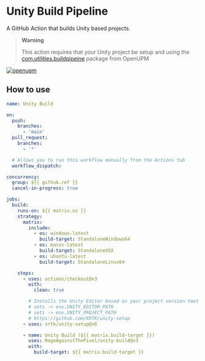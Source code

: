 # Unity Build Pipeline

A GitHub Action that builds Unity based projects.

> **Warning**
>
> This action requires that your Unity project be setup and using the [com.utilities.buildpipeine](https://github.com/RageAgainstThePixel/com.utilities.buildpipeine) package from OpenUPM

[![openupm](https://img.shields.io/npm/v/com.utilities.buildpipeline?label=openupm&registry_uri=https://package.openupm.com)](https://openupm.com/packages/com.utilities.buildpipeline/)

## How to use

```yaml
name: Unity Build

on:
  push:
    branches:
      - 'main'
  pull_request:
    branches:
      - '*'

  # Allows you to run this workflow manually from the Actions tab
  workflow_dispatch:

concurrency:
  group: ${{ github.ref }}
  cancel-in-progress: true

jobs:
  build:
    runs-on: ${{ matrix.os }}
    strategy:
      matrix:
        include:
          - os: windows-latest
            build-target: StandaloneWindows64
          - os: macos-latest
            build-target: StandaloneOSX
          - os: ubuntu-latest
            build-target: StandaloneLinux64

    steps:
      - uses: actions/checkout@v3
        with:
          clean: true

        # Installs the Unity Editor based on your project version text file
        # sets -> env.UNITY_EDITOR_PATH
        # sets -> env.UNITY_PROJECT_PATH
        # https://github.com/XRTK/unity-setup
      - uses: xrtk/unity-setup@v6

      - name: Unity Build (${{ matrix.build-target }})
        uses: RageAgainstThePixel/unity-build@v3
        with:
          build-target: ${{ matrix.build-target }}
```
